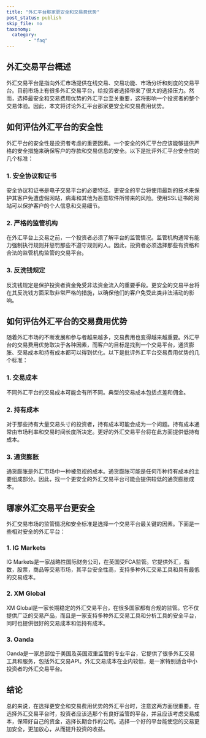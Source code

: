 ```yaml
---
title: "外汇平台那家更安全和交易费优势"
post_status: publish
skip_file: no
taxonomy:
  category:
        - "faq"
---
```


## 外汇交易平台概述

外汇交易平台是指向外汇市场提供在线交易、交易功能、市场分析和刻度的交易平台。目前市场上有很多外汇交易平台，给投资者选择带来了很大的选择压力。然而，选择最安全和交易费用优势的外汇平台至关重要，这将影响一个投资者的整个交易体验。因此，本文将讨论外汇平台那家更安全和交易费用优势。

## 如何评估外汇平台的安全性

外汇平台的安全性是投资者考虑的重要因素。一个安全的外汇平台应该能够提供严格的安全措施来确保客户的存款和交易信息的安全。以下是批评外汇平台安全性的几个标准：

### 1\. 安全协议和证书

安全协议和证书是电子交易平台的必要特征。更安全的平台将使用最新的技术来保护其客户免遭虚假网站，病毒和其他为恶意软件所带来的风险。使用SSL证书的网站可以保护客户的个人信息和交易细节。

### 2\. 严格的监管机构

在外汇平台上交易之前，一个投资者必须了解平台的监管情况。监管机构通常有能力强制执行规则并惩罚那些不遵守规则的人。因此，投资者必须选择那些有资格和合法的监管机构监管的交易平台。

### 3\. 反洗钱规定

反洗钱规定是保护投资者资金免受非法资金流入的重要手段。更安全的交易平台将在其反洗钱方面采取非常严格的措施，以确保他们的客户免受此类非法活动的影响。

## 如何评估外汇平台的交易费用优势

随着外汇市场的不断发展和参与者越来越多，交易费用也变得越来越重要。外汇平台的交易费用优势取决于各种因素，而客户的目标是找到一个交易平台，通货膨胀、交易成本和持有成本都可以得到优化。以下是批评外汇平台交易费用优势的几个标准：

### 1\. 交易成本

不同外汇平台的交易成本可能会有所不同。典型的交易成本包括点差和佣金。

### 2\. 持有成本

对于那些持有大量交易头寸的投资者，持有成本可能会成为一个问题。持有成本通常由市场利率和交易时间长度所决定。更好的外汇交易平台将在此方面提供低持有成本。

### 3\. 通货膨胀

通货膨胀是外汇市场中一种被忽视的成本。通货膨胀可能是任何币种持有成本的主要组成部分。因此，找一个更安全的外汇交易平台可能会提供较低的通货膨胀成本。

## 哪家外汇交易平台更安全

外汇交易市场的监管情况和安全标准是选择一个交易平台最关键的因素。下面是一些相对安全的外汇平台：

### 1\. IG Markets

IG Markets是一家战略性国际财务公司，在英国受FCA监管。它提供外汇，指数，股票，商品等交易市场，其平台安全性高，支持多种外汇交易工具和具有最低的交易成本。

### 2\. XM Global

XM Global是一家长期稳定的外汇交易平台，在很多国家都有合规的监管。它不仅提供广泛的交易产品，而且是一家支持多种外汇交易工具和分析工具的安全平台，同时也提供很好的交易成本和低持有成本。

### 3\. Oanda

Oanda是一家总部位于美国及英国双重监管的专业平台，它提供了很多外汇交易工具和服务，包括外汇交易API。外汇交易成本在业内较低，是一家特别适合中小投资者的外汇交易平台。

## 结论

总的来说，在选择更安全和交易费用优势的外汇平台时，注意这两方面很重要。在选择外汇交易平台时，投资者应该选那个有良好监管的平台，并且应该考虑交易成本，保障好自己的资金，选择长期合作的公司。选择一个好的平台能使您的交易更加安全，更加放心，从而提升投资的收益。

